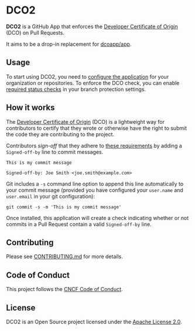 # DCO2

**DCO2** is a GitHub App that enforces the [Developer Certificate of Origin](https://developercertificate.org/) (DCO) on Pull Requests.

It aims to be a drop-in replacement for [dcoapp/app](https://github.com/dcoapp/app).

## Usage

To start using DCO2, you need to [configure the application](https://github.com/apps/dco-2) for your organization or repositories. To enforce the DCO check, you can enable [required status checks](https://docs.github.com/en/repositories/configuring-branches-and-merges-in-your-repository/managing-protected-branches/about-protected-branches) in your branch protection settings.

## How it works

The [Developer Certificate of Origin](https://developercertificate.org) (DCO) is a lightweight way for contributors to certify that they wrote or otherwise have the right to submit the code they are contributing to the project.

Contributors *sign-off* that they adhere to [these requirements](https://developercertificate.org) by adding a `Signed-off-by` line to commit messages.

```text
This is my commit message

Signed-off-by: Joe Smith <joe.smith@example.com>
```

Git includes a `-s` command line option to append this line automatically to your commit message (provided you have configured your `user.name` and `user.email` in your git configuration):

```text
git commit -s -m 'This is my commit message'
```

Once installed, this application will create a check indicating whether or not commits in a Pull Request contain a valid `Signed-off-by` line.

## Contributing

Please see [CONTRIBUTING.md](./CONTRIBUTING.md) for more details.

## Code of Conduct

This project follows the [CNCF Code of Conduct](https://github.com/cncf/foundation/blob/master/code-of-conduct.md).

## License

DCO2 is an Open Source project licensed under the [Apache License 2.0](https://www.apache.org/licenses/LICENSE-2.0).
